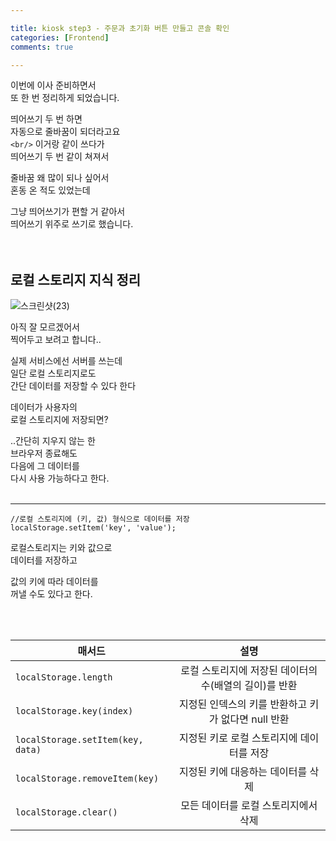 ```yaml
---

title: kiosk step3 - 주문과 초기화 버튼 만들고 콘솔 확인 
categories: [Frontend]
comments: true

---
```


이번에 이사 준비하면서  
또 한 번 정리하게 되었습니다.  
  
띄어쓰기 두 번 하면  
자동으로 줄바꿈이 되더라고요  
`<br/>` 이거랑 같이 쓰다가  
띄어쓰기 두 번 같이 쳐져서  

줄바꿈 왜 많이 되나 싶어서  
혼동 온 적도 있었는데 

그냥 띄어쓰기가 편할 거 같아서  
띄어쓰기 위주로 쓰기로 했습니다.  
<br/> 
<br/> 

## 로컬 스토리지 지식 정리 
  
![스크린샷(23)](https://user-images.githubusercontent.com/100332811/211651969-ce536c63-4e29-4189-b8d3-3a4fafa4e482.png)
  
아직 잘 모르겠어서  
찍어두고 보려고 합니다..  
  
실제 서비스에선 서버를 쓰는데  
일단 로컬 스토리지로도  
간단 데이터를 저장할 수 있다 한다  
  
데이터가 사용자의  
로컬 스토리지에 저장되면?  
  
..간단히 지우지 않는 한  
브라우저 종료해도  
다음에 그 데이터를  
다시 사용 가능하다고 한다.  
<br/>

*** 

``` 
//로컬 스토리지에 (키, 값) 형식으로 데이터를 저장
localStorage.setItem('key', 'value'); 
``` 
  
로컬스토리지는 키와 값으로  
데이터를 저장하고  
  
값의 키에 따라 데이터를  
꺼낼 수도 있다고 한다.  

<br/>
<br/>

| 매서드 | 설명 | 
|---|:---:| 
| `localStorage.length` | 로컬 스토리지에 저장된 데이터의 수(배열의 길이)를 반환 |
| `localStorage.key(index)` | 지정된 인덱스의 키를 반환하고 키가 없다면 null 반환 | 
| `localStorage.setItem(key, data)` | 지정된 키로 로컬 스토리지에 데이터를 저장 | 
| `localStorage.removeItem(key)` | 지정된 키에 대응하는 데이터를 삭제 | 
| `localStorage.clear()` | 모든 데이터를 로컬 스토리지에서 삭제 | 
